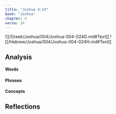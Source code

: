 ```yaml
---
title: "Joshua 4:24"
book: "Joshua"
chapter: 4
verse: 24
---
```

![[/Greek/Joshua/004/Joshua-004-024G.md#Text]]
![[/Hebrew/Joshua/004/Joshua-004-024H.md#Text]]

## Analysis

#### Words

#### Phrases

#### Concepts

## Reflections
